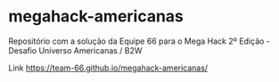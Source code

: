 # megahack-americanas
Repositório com a solução da Equipe 66 para o Mega Hack 2º Edição - Desafio Universo Americanas / B2W

Link
https://team-66.github.io/megahack-americanas/
